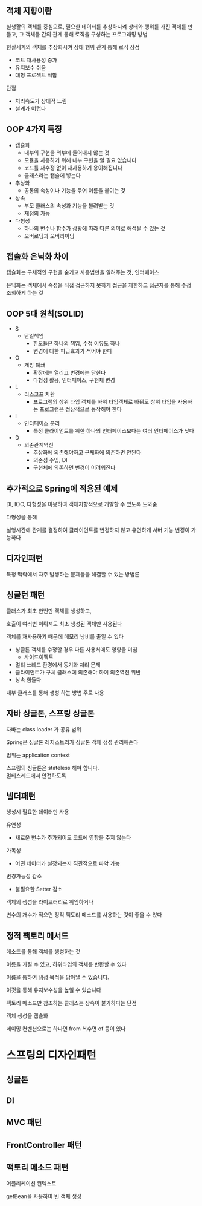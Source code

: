 ## 객체 지향이란
실생활의 객체를 중심으로, 필요한 데이터를 추상화시켜 상태와 행위를 가진 객체를 만들고, 그 객체들 간의 관계 통해 로직을 구성하는 프로그래밍 방법

현실세계의 객체를 추상화시켜 상태 행위 관계 통해 로직
장점
* 코트 재사용성 증가
* 유지보수 쉬움
* 대형 프로젝트 적합

단점
* 처리속도가 상대적 느림
* 설계가 어렵다

## OOP 4가지 특징
* 캡슐화
    * 내부의 구현을 외부에 들어내지 않는 것
    * 모듈을 사용하기 위해 내부 구현을 알 필요 없습니다
    * 코드를 재수정 없이 재사용하기 용이해집니다
    * 클래스라는 캡슐에 넣는다
* 추상화
    * 공통의 속성이나 기능을 묶어 이름을 붙이는 것
* 상속
    * 부모 클래스의 속성과 기능을 불려받는 것
    * 재정의 가능
* 다형성 
    * 하나의 변수나 함수가 상황에 따라 다른 의미로 해석될 수 있는 것
    * 오버로딩과 오버라이딩

## 캡슐화 은닉화 차이
캡슐화는 구체적인 구현을 숨기고 사용법만을 알려주는 것, 인터페이스

은닉화는 객체에서 속성을 직접 접근하지 못하게 접근을 제한하고 접근자를 통해 수정 조회하게 하는 것
## OOP 5대 원칙(SOLID)
* S
    * 단일책임
        * 한모듈은 하나의 책임, 수정 이유도 하나
        * 변경에 대한 파급효과가 적어야 한다
* O
    * 개방 폐쇄
        * 확장에는 열리고 변경에는 닫힌다
        * 다형성 활용, 인터페이스, 구현체 변경
* L
    * 리스코프 치환
        * 프로그램의 상위 타입 객체를 하위 타입객체로 바꿔도 상위 타입을 사용하는 프로그램은 정상적으로 동작해야 한다
* I
    * 인터페이스 분리
        * 특정 클라이언트를 위한 하나의 인터페이스보다는 여러 인터페이스가 낮다
* D
    * 의존관계역전
        * 추상화에 의존해야하고 구체화에 의존하면 안된다
        * 의존성 주입, DI
        * 구현체에 의존하면 변경이 어려워진다

## 추가적으로 Spring에 적용된 예제
DI, IOC, 다형성을 이용하여 객체지향적으로 개발할 수 있도록 도와줌

다형성을 통해 

실행시간에 관계를 결정하여 클라이언트를 변경하지 않고 유연하게 서버 기능 변경이 가능하다

## 디자인패턴
특정 맥락에서 자주 발생하는 문제들을 해결할 수 있는 방법론

## 싱글턴 패턴
클래스가 최초 한번만 객체를 생성하고, 

호출이 여러번 이뤄져도 최초 생성된 객체만 사용된다

객체를 재사용하기 때문에 메모리 낭비를 줄일 수 있다

* 싱글톤 객체를 수정할 경우 다른 사용처에도 영향을 미침
    * 사이드이펙트
* 멀티 쓰레드 환경에서 동기화 처리 문제
* 클라이언트가 구체 클래스에 의존해야 하여 의존역전 위반
* 상속 힘들다

내부 클래스를 통해 생성 하는 방법 주로 사용

## 자바 싱글톤, 스프링 싱글톤
자바는 class loader 가 공유 범위

Spring은 싱글톤 레지스트리가 싱글톤 객체 생성 관리해준다

범위는 applicaiton context

스프링의 싱글톤은 stateless 해야 합니다.  
멀티스레드에서 안전하도록

## 빌더패턴
생성시 필요한 데이터만 사용

유연성
* 새로운 변수가 추가되어도 코드에 영향을 주지 않는다

가독성
* 어떤 데이터가 설정되는지 직관적으로 파악 가능

변경가능성 감소
* 불필요한 Setter 감소

객체의 생성을 라이브러리로 위임하거나

변수의 개수가 적으면 정적 팩토리 메소드를 사용하는 것이 좋을 수 있다

## 정적 팩토리 메서드
메소드를 통해 객체를 생성하는 것

이름을 가질 수 있고, 하위타입의 객체를 반환할 수 있다

이름을 통하여 생성 목적을 담아낼 수 있습니다.

이것을 통해 유지보수성을 높일 수 있습니다

팩토리 메소드만 참조하는 클래스는 상속이 불가하다는 단점

객체 생성을 캡슐화

네이밍 컨벤션으로는 하나면 from 복수면 of 등이 있다


# 스프링의 디자인패턴
## 싱글톤

## DI

## MVC 패턴

## FrontController 패턴

## 팩토리 메소드 패턴
어플리케이션 컨텍스트

getBean을 사용하여 빈 객체 생성











